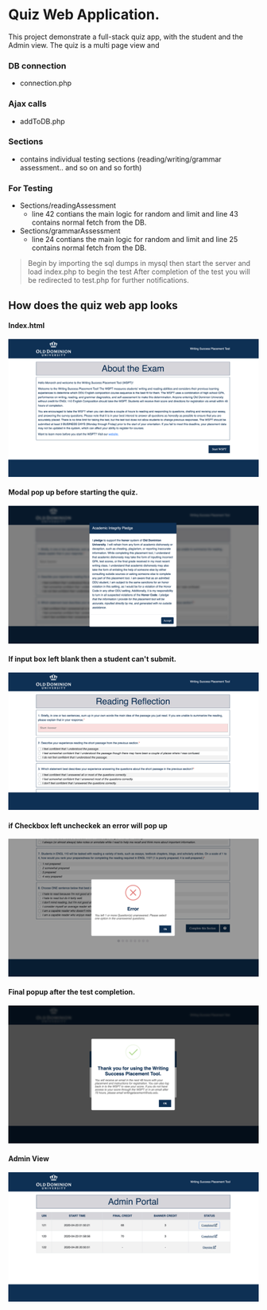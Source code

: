 # Quiz Web Application.
This project demonstrate a full-stack quiz app, with the student and the Admin view.
The quiz is a multi page view and 

### DB connection 
-  connection.php

### Ajax calls 
- addToDB.php

### Sections 
- contains individual testing sections (reading/writing/grammar assessment.. and so on and so forth)  
 
### For Testing
- Sections/readingAssessment 
  - line 42 contians the main logic for random and limit and  line 43 contains normal fetch from the DB.
- Sections/grammarAssessment 
  - line 24 contians the main logic for random and limit and line 25 contains normal fetch from the DB.

> Begin by importing the sql dumps in mysql 
> then start the server and load index.php to begin the test
> After completion of the test you will be redirected to test.php for further notifications.

## How does the quiz web app looks 
#### Index.html
![alt text](assests/user1.png "userview1screenshot")
#### Modal pop up before starting the quiz.
![alt text](assests/user2.png "userview2screenshot")
#### If input box left blank then a student can't submit.
![alt text](assests/user3.png "userview3screenshot")
#### if Checkbox left uncheckek an error will pop up
![alt text](assests/user4.png "userview4screenshot")
#### Final popup after the test completion.
![alt text](assests/user5.png "userview5screenshot")
#### Admin View 
![alt text](assests/admin1.png "adminview1screenshot")








